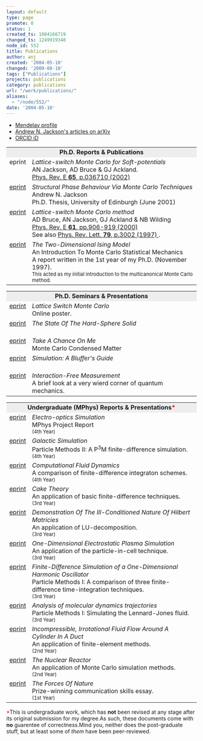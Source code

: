 ```yaml
---
layout: default
type: page
promote: 0
status: 1
created_ts: 1084166719
changed_ts: 1249919348
node_id: 552
title: Publications
author: anj
created: '2004-05-10'
changed: '2009-08-10'
tags: ["Publications"]
projects: publications
category: publications
url: "/work/publications/"
aliases:
  - "/node/552/"
date: '2004-05-10'
---
```


* [Mendelay profile](http://www.mendeley.com/profiles/andrew-jackson/)
* [Andrew N. Jackson's articles on arXiv](http://arxiv.org/a/jackson_a_2)
* [ORCID iD](http://orcid.org/0000-0001-8168-0797)

<div class="row">
<div class="col-xs-12 col-sm-4 col-md-4">

<table width="100%" border="0" cellpadding="5" align="center">
<tr>
<td colspan="2" bgcolor="#eeeeee" align="center">
<font size="+0">
<b>Ph.D. Reports &amp; Publications</b>
</font>
</td>
</tr>
<tr>
<td valign="top">eprint</td>
<td>
<i>Lattice-switch Monte Carlo for Soft-potentials</i> <br>
AN Jackson, AD Bruce &amp; GJ Ackland.<br><a href="http://link.aps.org/abstract/PRE/v65/e036710">
Phys. Rev. E <b>65</b>, p.036710 (2002)
</a>
</td>
</tr>
<tr>
<td valign="top">
<a href="http://www.ph.ed.ac.uk/cmatter/cgi-bin/archive/show.cgi?db=theses&id=2">eprint</a>
</td>
<td><i>Structural Phase Behaviour Via Monte Carlo Techniques</i>
<br>
Andrew N. Jackson<br>
Ph.D. Thesis, University of Edinburgh (June 2001)
</td>
</tr>
<tr>
<td valign="top">
<a href="http://xxx.soton.ac.uk/abs/cond-mat/9910330">eprint</a>
</td><td>
<i>Lattice-switch Monte Carlo method</i>
<br>
AD Bruce, AN Jackson, GJ Ackland &amp; NB Wilding<br>
<a href="http://link.aps.org/abstract/PRE/v61/p906">
Phys. Rev. E <b>61</b>, pp.906-919 (2000)
</a>
<br>See also <a href="http://link.aps.org/abstract/PRL/v79/p3002">
Phys. Rev. Lett. <b>79</b>, p.3002 (1997)
</a>.
</td>
</tr>
<tr>
<td valign="top">
<a href="/ix2v/comphys/docs/phd/!IsingMCMC.pdf">eprint</a>
</td><td>
<i>The Two-Dimensional Ising Model</i>
<br>
An Introduction To Monte Carlo Statistical Mechanics<br>
A report written in the 1st year of my Ph.D. (November 1997).<br>
<font size="-1">This acted as my initial introduction to the multicanonical Monte Carlo method.</font>
</td>
</tr>
</table>

  </div>
  <div class="col-xs-12 col-sm-4 col-md-4">


<table width="100%" border="0" cellpadding="5" align="center">
<tr>
<td colspan="2" bgcolor="#eeeeee" align="center">
<font size="+0">
<b>Ph.D. Seminars &amp; Presentations</b>
</font>
</td>
</tr><tr>
<td valign="top">
<a href="/ix2v/comphys/docs/phd/poster">eprint</a>
</td><td>
<i>Lattice Switch Monte Carlo</i>
<br>
Online poster.
</td>
</tr>
<tr>
<td valign="top">
<a href="/ix2v/comphys/docs/phd/hs-refrev.pdf">eprint</a></td>
<td>
<i>The State Of The Hard-Sphere Solid</i>
<br>
<br></td>
</tr>
<tr>
<td valign="top">
<a href="/ix2v/comphys/docs/phd/mccm.pdf">eprint</a></td>
<td>
<i>Take A Chance On Me</i>
<br>
Monte Carlo Condensed Matter<br></td>
</tr>
<tr>
<td valign="top"><a href="/ix2v/comphys/docs/phd/simguide.pdf">eprint</a>
</td>
<td>
<i>Simulation: A Bluffer's Guide</i>
<br>
<br></td>
</tr>
<tr><td valign="top">
<a href="/ix2v/comphys/docs/phd/ifm.pdf">eprint</a>
</td>
<td>
<i>Interaction-Free Measurement</i>
<br>
A brief look at a very wierd corner of quantum mechanics.<br></td></tr>
</table>

  </div>
  <div class="col-xs-12 col-sm-4 col-md-4">

<table width="100%" border="0" cellpadding="5" align="center">
<tr>
<td colspan="2" bgcolor="#eeeeee" align="center">
<font size="+0">
<b>Undergraduate (MPhys) Reports &amp; Presentations<font color="#ff0000">*</font></b>
</font></td>
</tr>
<tr>
<td valign="top">
<a href="/ix2v/comphys/docs/ug/y4-project.pdf">eprint</a>
</td>
<td>
<i>Electro-optics Simulation</i>
<br>MPhys Project Report<br>
<font size="-1">(4th Year)</font>
</td>
</tr>
<tr>
<td valign="top">
<a href="/ix2v/comphys/docs/ug/y4-pmii-galactic.pdf">eprint</a>
</td>
<td><i>Galactic Simulation</i> <br>
Particle Methods II: A P<sup>3</sup>M finite-difference simulation.<br>
<font size="-1">(4th Year)</font>
</td> </tr>
<tr> <td valign="top"> <a href="/ix2v/comphys/docs/ug/y4-cfd.pdf">eprint</a></td> <td>
<i>Computational Fluid Dynamics</i> <br>
A comparison of finite-difference integraton schemes.<br>
<font size="-1">(4th Year)</font>
</td> </tr>
<tr> <td valign="top"><a href="/ix2v/comphys/docs/ug/y3-fd-caketheory.pdf">eprint</a> </td> <td>
<i>Cake Theory</i> <br>
An application of basic finite-difference techniques.<br>
<font size="-1">(3rd Year)</font>
</td> </tr><tr> <td valign="top"> <a href="/ix2v/comphys/docs/ug/y3-na-hilbert.pdf">eprint</a> </td> <td>
<i>Demonstration Of The Ill-Conditioned Nature Of Hilbert Matricies</i> <br>
An application of LU-decomposition.<br>
<font size="-1">(3rd Year)</font></td> </tr>
<tr> <td valign="top"> <a href="/ix2v/comphys/docs/ug/y3-pic-plasma.pdf">eprint</a> </td> <td>
<i>One-Dimensional Electrostatic Plasma Simulation</i> <br>An application of the particle-in-cell technique.<br>
<font size="-1">(3rd Year)</font>
</td> </tr>
<tr> <td valign="top"> <a href="/ix2v/comphys/docs/ug/y3-pm1-fd-ho.pdf">eprint</a> </td> <td><i>Finite-Difference Simulation of a One-Dimensional Harmonic Oscillator</i> <br>
Particle Methods I: A comparison of three finite-difference time-integration techniques.<br>
<font size="-1">(3rd Year)</font>
</td> </tr>
<tr> <td valign="top"> <a href="/ix2v/comphys/docs/ug/y3-pm2-md-lj.pdf">eprint</a></td> <td>
<i>Analysis of molecular dynamics trajectories</i> <br>
Particle Methods I: Simulating the Lennard-Jones fluid.<br>
<font size="-1">(3rd Year)</font>
</td> </tr>
<tr> <td valign="top"><a href="/ix2v/comphys/docs/ug/y2-fe-flow.pdf">eprint</a> </td> <td>
<i>Incompressible, Irrotational Fluid Flow Around A Cylinder In A Duct</i> <br>
An application of finite-element methods.<br>
<font size="-1">(2nd Year)</font>
</td> </tr><tr> <td valign="top"> <a href="/ix2v/comphys/docs/ug/y2-mc-reactor.pdf">eprint</a> </td> <td>
<i>The Nuclear Reactor</i> <br>
An application of Monte Carlo simulation methods.<br>
<font size="-1">(2nd Year)</font></td> </tr>
<tr> <td valign="top"> <a href="/ix2v/comphys/docs/ug/y1-forces.pdf">eprint</a> </td> <td>
<i>The Forces Of Nature</i> <br>Prize-winning communication skills essay.<br>
<font size="-1">(1st Year)</font>
</td> </tr>
</table>

<p>
<font color="#ff0000">*</font>This is undergraduate work, which has <b>not</b> been revised at any stage after its original submission for my degree.As such, these documents come with <b>no</b> guarentee of correctness.Mind you, neither does the post-graduate stuff, but at least some of <i>them</i> have been peer-reviewed.</p>

  </div>

</div>
